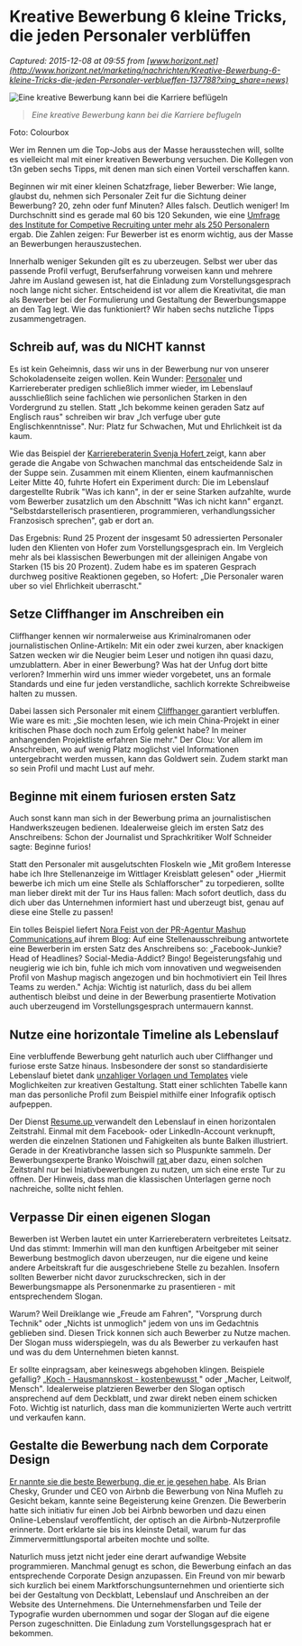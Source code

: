 #  Kreative Bewerbung 6 kleine Tricks, die jeden Personaler verblüffen

_Captured: 2015-12-08 at 09:55 from [www.horizont.net](http://www.horizont.net/marketing/nachrichten/Kreative-Bewerbung-6-kleine-Tricks-die-jeden-Personaler-verblueffen-137788?xing_share=news)_

![Eine kreative Bewerbung kann bei die Karriere beflügeln](http://www.horizont.net/news/media/15/Karriere-Job-Bewerbung-147875-detailp.jpeg)

> _Eine kreative Bewerbung kann bei die Karriere beflugeln_

Foto: Colourbox

Wer im Rennen um die Top-Jobs aus der Masse herausstechen will, sollte es vielleicht mal mit einer kreativen Bewerbung versuchen. Die Kollegen von t3n geben sechs Tipps, mit denen man sich einen Vorteil verschaffen kann.

Beginnen wir mit einer kleinen Schatzfrage, lieber Bewerber: Wie lange, glaubst du, nehmen sich Personaler Zeit fur die Sichtung deiner Bewerbung? 20, zehn oder funf Minuten? Alles falsch. Deutlich weniger! Im Durchschnitt sind es gerade mal 60 bis 120 Sekunden, wie eine [Umfrage des Institute for Competive Recruiting unter mehr als 250 Personalern ](http://www.competitiverecruiting.de/Recruiter-Survey.html) ergab. Die Zahlen zeigen: Fur Bewerber ist es enorm wichtig, aus der Masse an Bewerbungen herauszustechen. 

Innerhalb weniger Sekunden gilt es zu uberzeugen. Selbst wer uber das passende Profil verfugt, Berufserfahrung vorweisen kann und mehrere Jahre im Ausland gewesen ist, hat die Einladung zum Vorstellungsgesprach noch lange nicht sicher. Entscheidend ist vor allem die Kreativitat, die man als Bewerber bei der Formulierung und Gestaltung der Bewerbungsmappe an den Tag legt. Wie das funktioniert? Wir haben sechs nutzliche Tipps zusammengetragen.   

## Schreib auf, was du NICHT kannst

Es ist kein Geheimnis, dass wir uns in der Bewerbung nur von unserer Schokoladenseite zeigen wollen. Kein Wunder: [Personaler](http://t3n.de/tag/recruiting) und Karriereberater predigen schließlich immer wieder, im Lebenslauf ausschließlich seine fachlichen wie personlichen Starken in den Vordergrund zu stellen. Statt „Ich bekomme keinen geraden Satz auf Englisch raus" schreiben wir brav „Ich verfuge uber gute Englischkenntnisse". Nur: Platz fur Schwachen, Mut und Ehrlichkeit ist da kaum.  
  
Wie das Beispiel der [Karriereberaterin Svenja Hofert ](http://www.spiegel.de/karriere/berufsstart/bewerbung-mit-misserfolgen-im-lebenslauf-zum-vorstellungsgespraech-a-1060045.html) zeigt, kann aber gerade die Angabe von Schwachen manchmal das entscheidende Salz in der Suppe sein. Zusammen mit einem Klienten, einem kaufmannischen Leiter Mitte 40, fuhrte Hofert ein Experiment durch: Die im Lebenslauf dargestellte Rubrik "Was ich kann", in der er seine Starken aufzahlte, wurde vom Bewerber zusatzlich um den Abschnitt "Was ich nicht kann" erganzt. "Selbstdarstellerisch prasentieren, programmieren, verhandlungssicher Franzosisch sprechen", gab er dort an.  
  
Das Ergebnis: Rund 25 Prozent der insgesamt 50 adressierten Personaler luden den Klienten von Hofer zum Vorstellungsgesprach ein. Im Vergleich mehr als bei klassischen Bewerbungen mit der alleinigen Angabe von Starken (15 bis 20 Prozent). Zudem habe es im spateren Gesprach durchweg positive Reaktionen gegeben, so Hofert: „Die Personaler waren uber so viel Ehrlichkeit uberrascht."   
  

## Setze Cliffhanger im Anschreiben ein

Cliffhanger kennen wir normalerweise aus Kriminalromanen oder journalistischen Online-Artikeln: Mit ein oder zwei kurzen, aber knackigen Satzen wecken wir die Neugier beim Leser und notigen ihn quasi dazu, umzublattern. Aber in einer Bewerbung? Was hat der Unfug dort bitte verloren? Immerhin wird uns immer wieder vorgebetet, uns an formale Standards und eine fur jeden verstandliche, sachlich korrekte Schreibweise halten zu mussen.  
  
Dabei lassen sich Personaler mit einem [Cliffhanger ](http://karriereblog.svenja-hofert.de/2014/04/kein-fauler-zauber-7-psychotricks-fuer-die-bewerbung/) garantiert verbluffen. Wie ware es mit: „Sie mochten lesen, wie ich mein China-Projekt in einer kritischen Phase doch noch zum Erfolg gelenkt habe? In meiner anhangenden Projektliste erfahren Sie mehr." Der Clou: Vor allem im Anschreiben, wo auf wenig Platz moglichst viel Informationen untergebracht werden mussen, kann das Goldwert sein. Zudem starkt man so sein Profil und macht Lust auf mehr.   
  

## Beginne mit einem furiosen ersten Satz

Auch sonst kann man sich in der Bewerbung prima an journalistischen Handwerkszeugen bedienen. Idealerweise gleich im ersten Satz des Anschreibens: Schon der Journalist und Sprachkritiker Wolf Schneider sagte: Beginne furios!  
  
Statt den Personaler mit ausgelutschten Floskeln wie „Mit großem Interesse habe ich Ihre Stellenanzeige im Wittlager Kreisblatt gelesen" oder „Hiermit bewerbe ich mich um eine Stelle als Schlafforscher" zu torpedieren, sollte man lieber direkt mit der Tur ins Haus fallen: Mach sofort deutlich, dass du dich uber das Unternehmen informiert hast und uberzeugt bist, genau auf diese eine Stelle zu passen!  
  
Ein tolles Beispiel liefert [Nora Feist von der PR-Agentur Mashup Communications ](http://bizzmiss.de/business-life/bewerbung-mal-anders/)auf ihrem Blog: Auf eine Stellenausschreibung antwortete eine Bewerberin im ersten Satz des Anschreibens so: „Facebook-Junkie? Head of Headlines? Social-Media-Addict? Bingo! Begeisterungsfahig und neugierig wie ich bin, fuhle ich mich vom innovativen und wegweisenden Profil von Mashup magisch angezogen und bin hochmotiviert ein Teil Ihres Teams zu werden." Achja: Wichtig ist naturlich, dass du bei allem authentisch bleibst und deine in der Bewerbung prasentierte Motivation auch uberzeugend im Vorstellungsgesprach untermauern kannst.  
  

## Nutze eine horizontale Timeline als Lebenslauf

Eine verbluffende Bewerbung geht naturlich auch uber Cliffhanger und furiose erste Satze hinaus. Insbesondere der sonst so standardisierte Lebenslauf bietet dank [unzahliger Vorlagen und Templates](http://t3n.de/news/lebenslauf-vorlagen-506749/) viele Moglichkeiten zur kreativen Gestaltung. Statt einer schlichten Tabelle kann man das personliche Profil zum Beispiel mithilfe einer Infografik optisch aufpeppen.  
  
Der Dienst [Resume.up ](http://resumup.com/choose_your_template) verwandelt den Lebenslauf in einen horizontalen Zeitstrahl. Einmal mit dem Facebook- oder LinkedIn-Account verknupft, werden die einzelnen Stationen und Fahigkeiten als bunte Balken illustriert. Gerade in der Kreativbranche lassen sich so Pluspunkte sammeln. Der Bewerbungsexperte Branko Woischwill [rat ](http://www.ksta.de/weiterbildung/ich-auf-zwei-seiten-den-lebenslauf-kreativ-gestalten,15216424,22755666.html) aber dazu, einen solchen Zeitstrahl nur bei Iniativbewerbungen zu nutzen, um sich eine erste Tur zu offnen. Der Hinweis, dass man die klassischen Unterlagen gerne noch nachreiche, sollte nicht fehlen.   
  

## Verpasse Dir einen eigenen Slogan

Bewerben ist Werben lautet ein unter Karriereberatern verbreitetes Leitsatz. Und das stimmt: Immerhin will man den kunftigen Arbeitgeber mit seiner Bewerbung bestmoglich davon uberzeugen, nur die eigene und keine andere Arbeitskraft fur die ausgeschriebene Stelle zu bezahlen. Insofern sollten Bewerber nicht davor zuruckschrecken, sich in der Bewerbungsmappe als Personenmarke zu prasentieren - mit entsprechendem Slogan.  
  
Warum? Weil Dreiklange wie „Freude am Fahren", "Vorsprung durch Technik" oder „Nichts ist unmoglich" jedem von uns im Gedachtnis geblieben sind. Diesen Trick konnen sich auch Bewerber zu Nutze machen. Der Slogan muss widerspiegeln, was du als Bewerber zu verkaufen hast und was du dem Unternehmen bieten kannst.  
  
Er sollte einpragsam, aber keineswegs abgehoben klingen. Beispiele gefallig? „[Koch - Hausmannskost - kostenbewusst ](https://www.manpower.ch/de/bewerber/erfolgreich-bewerben/die-professionelle-bewerbungsmappe/lebenslauf/mit-einem-slogan-ueberzeugen/)" oder „Macher, Leitwolf, Mensch". Idealerweise platzieren Bewerber den Slogan optisch ansprechend auf dem Deckblatt, und zwar direkt neben einem schicken Foto. Wichtig ist naturlich, dass man die kommunizierten Werte auch vertritt und verkaufen kann.   
  

## Gestalte die Bewerbung nach dem Corporate Design

[Er nannte sie die beste Bewerbung, die er je gesehen habe](http://t3n.de/news/kreativitaet-bewerbung-airbnb-623592/). Als Brian Chesky, Grunder und CEO von Airbnb die Bewerbung von Nina Mufleh zu Gesicht bekam, kannte seine Begeisterung keine Grenzen. Die Bewerberin hatte sich initiativ fur einen Job bei Airbnb beworben und dazu einen Online-Lebenslauf veroffentlicht, der optisch an die Airbnb-Nutzerprofile erinnerte. Dort erklarte sie bis ins kleinste Detail, warum fur das Zimmervermittlungsportal arbeiten mochte und sollte.  
  
Naturlich muss jetzt nicht jeder eine derart aufwandige Website programmieren. Manchmal genugt es schon, die Bewerbung einfach an das entsprechende Corporate Design anzupassen. Ein Freund von mir bewarb sich kurzlich bei einem Marktforschungsunternehmen und orientierte sich bei der Gestaltung von Deckblatt, Lebenslauf und Anschreiben an der Website des Unternehmens. Die Unternehmensfarben und Teile der Typografie wurden ubernommen und sogar der Slogan auf die eigene Person zugeschnitten. Die Einladung zum Vorstellungsgesprach hat er bekommen.  

